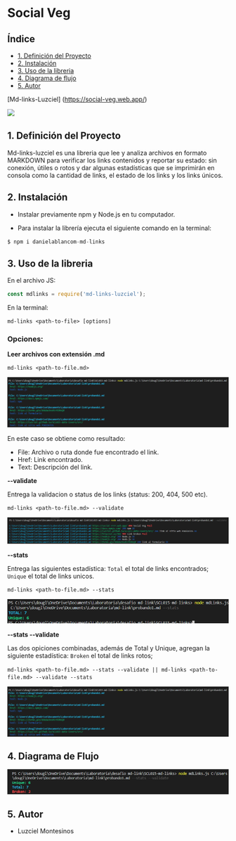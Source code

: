 # Social Veg 

## Índice

* [1. Definición del Proyecto](#1-Definición-del-Proyecto)
* [2. Instalación](#2-Instalación)
* [3. Uso de la libreria](#3-Uso-de-la-libreria)
* [4. Diagrama de flujo](#4-Diagrama-de-flujo)
* [5. Autor](#5-Autor)


[Md-links-Luzciel] (https://social-veg.web.app/)

![](src/imagenes/web2.png)


## 1. Definición del Proyecto

Md-links-luzciel es una libreria que lee y analiza archivos en formato MARKDOWN para verificar los links contenidos y reportar su estado: sin conexión, útiles o rotos y dar algunas estadísticas que se imprimirán en consola como la cantidad de links, el estado de los links y los links únicos.


## 2. Instalación

* Instalar previamente npm y Node.js en tu computador.

* Para instalar la librería ejecuta el siguiente comando en la terminal:

```js
$ npm i danielablancom-md-links 
```
## 3. Uso de la libreria

 En el archivo JS:

```js
const mdlinks = require('md-links-luzciel');   
```

En la terminal:
 ```
md-links <path-to-file> [options]   
```


### Opciones:

**Leer archivos con extensión .md**

 ```
md-links <path-to-file.md>   
```
![opcion file](image\opcion-file.png)

En este caso se obtiene como resultado:
- File: Archivo o ruta donde fue encontrado el link.
- Href: Link encontrado.
- Text: Descripción del link.

**--validate**

Entrega la validacion o status de los links (status: 200, 404, 500 etc).

 ```
md-links <path-to-file.md> --validate  
```
![opcion validate](image\validate.png)


**--stats**

Entrega las siguientes estadística: `Total` el total de links encontrados; `Unique` el total de links unicos.

 ```
md-links <path-to-file.md> --stats  
```

![opcion stats](image\stats.png)


**--stats --validate**

Las dos opiciones combinadas, además de Total y Unique, agregan la siguiente estadística: `Broken` el total de links rotos;

`md-links <path-to-file.md> --stats --validate || md-links <path-to-file.md> --validate --stats`

![opcion file](image\opcion-file.png)


## 4. Diagrama de Flujo
![opcion validate and stats](image\validate-stats.png)

## 5. Autor
* Luzciel Montesinos

